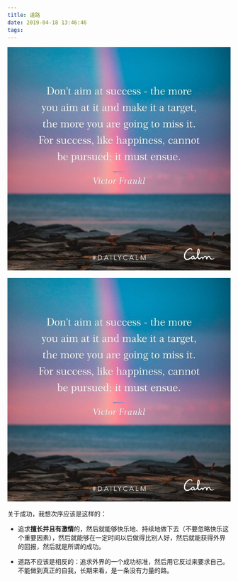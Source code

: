 ```yaml
---
title: 道路
date: 2019-04-18 13:46:46
tags:
---
```

![img](../imgs/IMG_5289.JPG)


![image](../imgs/IMG_5289.JPG)

关于成功，我想次序应该是这样的：
* 追求**擅长并且有激情**的，然后就能够快乐地、持续地做下去（不要忽略快乐这个重要因素），然后就能够在一定时间以后做得比别人好，然后就能获得外界的回报，然后就是所谓的成功。

* 道路不应该是相反的：追求外界的一个成功标准，然后用它反过来要求自己。不能做到真正的自我，长期来看，是一条没有力量的路。
